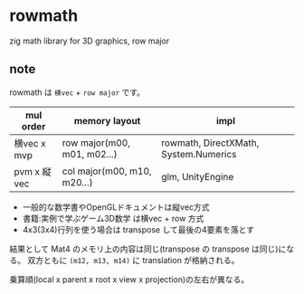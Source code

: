 # rowmath

zig math library for 3D graphics, row major

## note

rowmath は `横vec` + `row major` です。

| mul order   | memory layout               | impl                                  |
| ----------- | --------------------------- | ------------------------------------- |
| 横vec x mvp | row major(m00, m01, m02...) | rowmath, DirectXMath, System.Numerics |
| pvm x 縦vec | col major(m00, m10, m20...) | glm, UnityEngine                      |

- 一般的な数学書やOpenGLドキュメントは縦vec方式
- 書籍:実例で学ぶゲーム3D数学 は横vec + row 方式
- 4x3(3x4)行列を使う場合は transpose して最後の4要素を落とす

結果として Mat4 のメモリ上の内容は同じ(transpose の transpose は同じ)になる。
双方ともに `(m12, m13, m14)` に translation が格納される。

乗算順(local x parent x root x view x projection)の左右が異なる。
